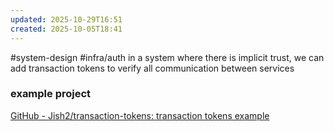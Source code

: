 ```yaml
---
updated: 2025-10-29T16:51
created: 2025-10-05T18:41
---
```

#system-design #infra/auth 
in a system where there is implicit trust, we can add transaction tokens to verify all communication between services

### example project
[GitHub - Jish2/transaction-tokens: transaction tokens example](https://github.com/Jish2/transaction-tokens)